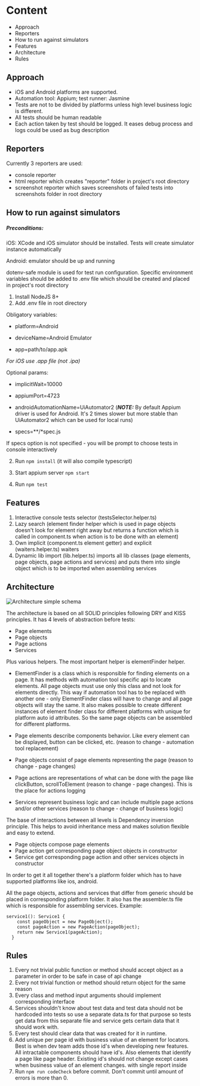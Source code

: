 # Content

*  Approach
*  Reporters
*  How to run against simulators
*  Features
*  Architecture
*  Rules

## Approach
* iOS and Android platforms are supported.
* Automation tool: Appium; test runner: Jasmine
* Tests are not to be divided by platforms unless high level business logic is different.
* All tests should be human readable
* Each action taken by test should be logged. It eases debug process and logs could be used as bug description

## Reporters
Currently 3 reporters are used:
 * console reporter
 * html reporter which creates "reporter" folder in project's root directory
 * screenshot reporter which saves screenshots of failed tests into screenshots folder in root directory

## How to run against simulators

##### Preconditions:
iOS: XCode and iOS simulator should be installed. Tests will create simulator instance automatically

Android: emulator should be up and running

dotenv-safe module is used for test run configuration. Specific environment variables should be added to .env file which should be created and placed in project's root directory
1. Install NodeJS 8+
1. Add .env file in root directory

Obligatory variables:

* platform=Android

* deviceName=Android Emulator

* app=path/to/app.apk

*For iOS use .app file (not .ipa)*

Optional params:

* implicitWait=10000

* appiumPort=4723

* androidAutomationName=UiAutomator2 (__*NOTE:*__ By default Appium driver is used for Android. It's 2 times slower but more stable than UiAutomator2 which can be used for local runs)

* specs=**/*spec.js

If specs option is not specified - you will be prompt to choose tests in console interactively

2. Run ```npm install``` (it will also compile typescript)

2. Start appium server ```npm start```

2. Run ```npm test```

## Features
1. Interactive console tests selector (testsSelector.helper.ts)
2. Lazy search (element finder helper which is used in page objects doesn't look for element right away but returns a function which is called in component.ts when action is to be done with an element)
3. Own implicit (component.ts element getter) and explicit (waiters.helper.ts) waiters
4. Dynamic lib import (lib.helper.ts) imports all lib classes (page elements, page objects, page actions and services) and puts them into single object which is to be imported when assembling services

## Architecture
 ![Architecture simple schema](https://pictr.com/images/2018/07/11/qH7Ev.jpg)

The architecture is based on all SOLID principles following DRY and KISS principles.
It has 4 levels of abstraction before tests:

*  Page elements
*  Page objects
*  Page actions
*  Services

Plus various helpers. The most important helper is elementFinder helper.
* ElementFinder is a class which is responsible for finding elements on a page. It has methods with automation tool specific api to locate elements. All page objects must use only this class and not look for elements directly. This way if automation tool has to be replaced with another one - only ElementFinder class will have to change and all page objects will stay the same. It also makes possible to create different instances of element finder class for different platforms with unique for platform auto id attributes. So the same page objects can be assembled for different platforms.

* Page elements describe components behavior. Like every element can be displayed, button can be clicked, etc. (reason to change - automation tool replacement)

* Page objects consist of page elements representing the page (reason to change - page changes)

* Page actions are representations of what can be done with the page like clickButton, scrollToElement (reason to change - page changes). This is the place for actions logging

* Services represent business logic and can include multiple page actions and/or other services (reason to change - change of business logic)

The base of interactions between all levels is Dependency inversion principle. This helps to avoid inheritance mess and makes solution flexible and easy to extend.

* Page objects compose page elements
* Page action get corresponding page object objects in constructor
* Service get corresponding page action and other services objects in constructor

In order to get it all together there's a platform folder which has to have supported platforms like ios, android.

All the page objects, actions and services that differ from generic should be placed in corresponding platform folder. It also has the assembler.ts file which is responsible for assembling services. Example:

```
service1(): Service1 {
    const pageObject = new PageObject();
    const pageAction = new PageAction(pageObject);
    return new Service1(pageAction);
  }
  ```

## Rules
1. Every not trivial public function or method should accept object as a parameter in order to be safe in case of api change
2. Every not trivial function or method should return object for the same reason
4. Every class and method input arguments should implement corresponding interface
5. Services shouldn't know about test data and test data should not be hardcoded into tests so use a separate data.ts for that purpose so tests get data from this separate file and service gets certain data that it should work with.
6. Every test should clear data that was created for it in runtime.
7. Add unique per page id with business value of an element for locators. Best is when dev team adds those id's when developing new features. All intractable components should have id's. Also elements that identify a page like page header. Existing id's should not change except cases when business value of an element changes.
 with single report inside
 8. Run ```npm run codeCheck``` before commit. Don't commit until amount of errors is more than 0.